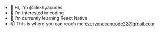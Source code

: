 - 👋 Hi, I’m @alekhyacodes
- 👀 I’m interested in coding
- 🌱 I’m currently learning React Native
- 📫 This is where you can reach me:everyonecancode22@gmail.com

<!---
alekhyacodes/alekhyacodes is a ✨ special ✨ repository because its `README.md` (this file) appears on your GitHub profile.
You can click the Preview link to take a look at your changes.
--->
